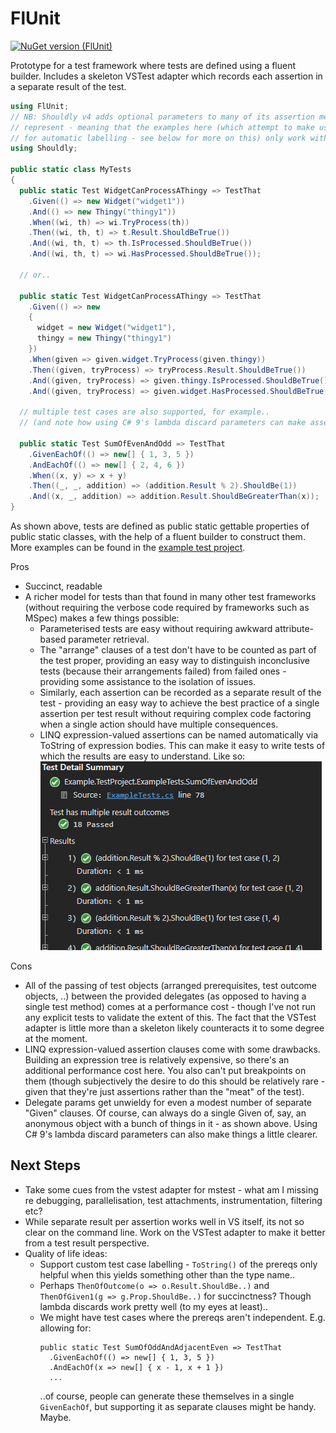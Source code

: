 # FlUnit

[![NuGet version (FlUnit)](https://img.shields.io/nuget/v/FlUnit.svg?style=flat-square)](https://www.nuget.org/packages/FlUnit/)

Prototype for a test framework where tests are defined using a fluent builder. Includes a skeleton VSTest adapter which records each assertion in a separate result of the test. 

```csharp
using FlUnit;
// NB: Shouldly v4 adds optional parameters to many of its assertion methods - which Linq expressions can't
// represent - meaning that the examples here (which attempt to make use of LINQ expression-valued assertions
// for automatic labelling - see below for more on this) only work with Shouldly v3-..
using Shouldly;

public static class MyTests
{
  public static Test WidgetCanProcessAThingy => TestThat
    .Given(() => new Widget("widget1"))
    .And(() => new Thingy("thingy1"))
    .When((wi, th) => wi.TryProcess(th))
    .Then((wi, th, t) => t.Result.ShouldBeTrue())
    .And((wi, th, t) => th.IsProcessed.ShouldBeTrue())
    .And((wi, th, t) => wi.HasProcessed.ShouldBeTrue());

  // or..

  public static Test WidgetCanProcessAThingy => TestThat
    .Given(() => new
    {
      widget = new Widget("widget1"),
      thingy = new Thingy("thingy1")
    })
    .When(given => given.widget.TryProcess(given.thingy))
    .Then((given, tryProcess) => tryProcess.Result.ShouldBeTrue())
    .And((given, tryProcess) => given.thingy.IsProcessed.ShouldBeTrue())
    .And((given, tryProcess) => given.widget.HasProcessed.ShouldBeTrue());

  // multiple test cases are also supported, for example..
  // (and note how using C# 9's lambda discard parameters can make assertion clauses a little clearer)

  public static Test SumOfEvenAndOdd => TestThat
    .GivenEachOf(() => new[] { 1, 3, 5 })
    .AndEachOf(() => new[] { 2, 4, 6 })
    .When((x, y) => x + y)
    .Then((_, _, addition) => (addition.Result % 2).ShouldBe(1))
    .And((x, _, addition) => addition.Result.ShouldBeGreaterThan(x));
}
```

As shown above, tests are defined as public static gettable properties of public static classes, with the help of a fluent builder to construct them. More examples can be found in the [example test project](./src/Example.TestProject/ExampleTests.cs).

Pros
- Succinct, readable
- A richer model for tests than that found in many other test frameworks (without requiring the verbose code required by frameworks such as MSpec) makes a few things possible:
  - Parameterised tests are easy without requiring awkward attribute-based parameter retrieval.
  - The "arrange" clauses of a test don't have to be counted as part of the test proper, providing an easy way to distinguish inconclusive tests (because their arrangements failed) from failed ones - providing some assistance to the isolation of issues.
  - Similarly, each assertion can be recorded as a separate result of the test - providing an easy way to achieve the best practice of a single assertion per test result without requiring complex code factoring when a single action should have multiple consequences.
  - LINQ expression-valued assertions can be named automatically via ToString of expression bodies. This can make it easy to write tests of which the results are easy to understand. Like so:  
  ![Visual Studio Test Result Example](docs/VSTestResultExample.png)

Cons
- All of the passing of test objects (arranged prerequisites, test outcome objects, ..) between the provided delegates (as opposed to having a single test method) comes at a performance cost - though I've not run any explicit tests to validate the extent of this. The fact that the VSTest adapter is little more than a skeleton likely counteracts it to some degree at the moment.
- LINQ expression-valued assertion clauses come with some drawbacks. Building an expression tree is relatively expensive, so there's an additional performance cost here. You also can't put breakpoints on them (though subjectively the desire to do this should be relatively rare - given that they're just assertions rather than the "meat" of the test).
- Delegate params get unwieldy for even a modest number of separate "Given" clauses. Of course, can always do a single Given of, say, an anonymous object with a bunch of things in it - as shown above. Using C# 9's lambda discard parameters can also make things a little clearer.

## Next Steps

- Take some cues from the vstest adapter for mstest - what am I missing re debugging, parallelisation, test attachments, instrumentation, filtering etc?
- While separate result per assertion works well in VS itself, its not so clear on the command line. Work on the VSTest adapter to make it better from a test result perspective.
- Quality of life ideas:
  - Support custom test case labelling - `ToString()` of the prereqs only helpful when this yields something other than the type name..
  - Perhaps `ThenOfOutcome(o => o.Result.ShouldBe..)` and `ThenOfGiven1(g => g.Prop.ShouldBe..)` for succinctness? Though lambda discards work pretty well (to my eyes at least)..
  - We might have test cases where the prereqs aren't independent. E.g. allowing for: 
    ```
    public static Test SumOfOddAndAdjacentEven => TestThat
      .GivenEachOf(() => new[] { 1, 3, 5 })
      .AndEachOf(x => new[] { x - 1, x + 1 })
      ...  
    ```
    ..of course, people can generate these themselves in a single `GivenEachOf`, but supporting it as separate clauses might be handy. Maybe.


